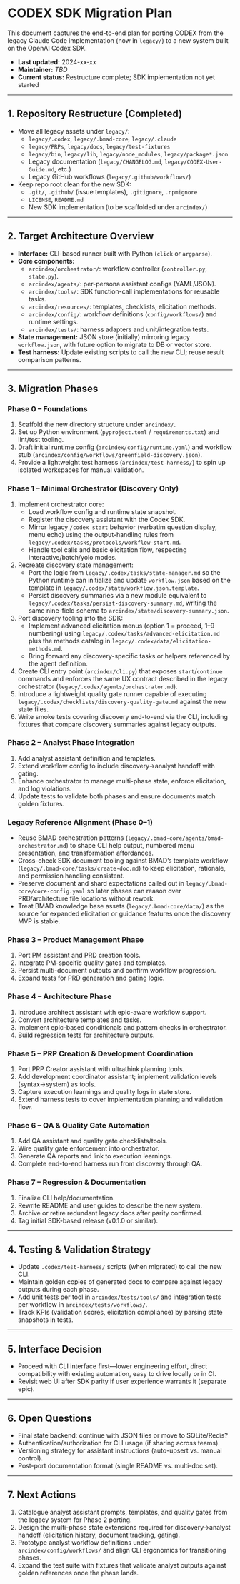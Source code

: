 # CODEX SDK Migration Plan

This document captures the end-to-end plan for porting CODEX from the legacy Claude Code implementation (now in `legacy/`) to a new system built on the OpenAI Codex SDK.

- **Last updated:** 2024-xx-xx
- **Maintainer:** _TBD_
- **Current status:** Restructure complete; SDK implementation not yet started

---

## 1. Repository Restructure (Completed)

- Move all legacy assets under `legacy/`:
  - `legacy/.codex`, `legacy/.bmad-core`, `legacy/.claude`
  - `legacy/PRPs`, `legacy/docs`, `legacy/test-fixtures`
  - `legacy/bin`, `legacy/lib`, `legacy/node_modules`, `legacy/package*.json`
  - Legacy documentation (`legacy/CHANGELOG.md`, `legacy/CODEX-User-Guide.md`, etc.)
  - Legacy GitHub workflows (`legacy/.github/workflows/`)
- Keep repo root clean for the new SDK:
  - `.git/`, `.github/` (issue templates), `.gitignore`, `.npmignore`
  - `LICENSE`, `README.md`
  - New SDK implementation (to be scaffolded under `arcindex/`)

---

## 2. Target Architecture Overview

- **Interface:** CLI-based runner built with Python (`click` or `argparse`).
- **Core components:**
  - `arcindex/orchestrator/`: workflow controller (`controller.py`, `state.py`).
  - `arcindex/agents/`: per-persona assistant configs (YAML/JSON).
  - `arcindex/tools/`: SDK function-call implementations for reusable tasks.
  - `arcindex/resources/`: templates, checklists, elicitation methods.
  - `arcindex/config/`: workflow definitions (`config/workflows/`) and runtime settings.
  - `arcindex/tests/`: harness adapters and unit/integration tests.
- **State management:** JSON store (initially) mirroring legacy `workflow.json`, with future option to migrate to DB or vector store.
- **Test harness:** Update existing scripts to call the new CLI; reuse result comparison patterns.

---

## 3. Migration Phases

### Phase 0 – Foundations

1. Scaffold the new directory structure under `arcindex/`.
2. Set up Python environment (`pyproject.toml` / `requirements.txt`) and lint/test tooling.
3. Draft initial runtime config (`arcindex/config/runtime.yaml`) and workflow stub (`arcindex/config/workflows/greenfield-discovery.json`).
4. Provide a lightweight test harness (`arcindex/test-harness/`) to spin up isolated workspaces for manual validation.

### Phase 1 – Minimal Orchestrator (Discovery Only)

1. Implement orchestrator core:
   - Load workflow config and runtime state snapshot.
   - Register the discovery assistant with the Codex SDK.
   - Mirror legacy `/codex start` behavior (verbatim question display, menu echo) using the output-handling rules from `legacy/.codex/tasks/protocols/workflow-start.md`.
   - Handle tool calls and basic elicitation flow, respecting interactive/batch/yolo modes.
2. Recreate discovery state management:
   - Port the logic from `legacy/.codex/tasks/state-manager.md` so the Python runtime can initialize and update `workflow.json` based on the template in `legacy/.codex/state/workflow.json.template`.
   - Persist discovery summaries via a new module equivalent to `legacy/.codex/tasks/persist-discovery-summary.md`, writing the same nine-field schema to `arcindex/state/discovery-summary.json`.
3. Port discovery tooling into the SDK:
   - Implement advanced elicitation menus (option 1 = proceed, 1–9 numbering) using `legacy/.codex/tasks/advanced-elicitation.md` plus the methods catalog in `legacy/.codex/data/elicitation-methods.md`.
   - Bring forward any discovery-specific tasks or helpers referenced by the agent definition.
4. Create CLI entry point (`arcindex/cli.py`) that exposes `start`/`continue` commands and enforces the same UX contract described in the legacy orchestrator (`legacy/.codex/agents/orchestrator.md`).
5. Introduce a lightweight quality gate runner capable of executing `legacy/.codex/checklists/discovery-quality-gate.md` against the new state files.
6. Write smoke tests covering discovery end-to-end via the CLI, including fixtures that compare discovery summaries against legacy outputs.

### Phase 2 – Analyst Phase Integration

1. Add analyst assistant definition and templates.
2. Extend workflow config to include discovery→analyst handoff with gating.
3. Enhance orchestrator to manage multi-phase state, enforce elicitation, and log violations.
4. Update tests to validate both phases and ensure documents match golden fixtures.

### Legacy Reference Alignment (Phase 0–1)

- Reuse BMAD orchestration patterns (`legacy/.bmad-core/agents/bmad-orchestrator.md`) to shape CLI help output, numbered menu presentation, and transformation affordances.
- Cross-check SDK document tooling against BMAD’s template workflow (`legacy/.bmad-core/tasks/create-doc.md`) to keep elicitation, rationale, and permission handling consistent.
- Preserve document and shard expectations called out in `legacy/.bmad-core/core-config.yaml` so later phases can reason over PRD/architecture file locations without rework.
- Treat BMAD knowledge base assets (`legacy/.bmad-core/data/`) as the source for expanded elicitation or guidance features once the discovery MVP is stable.

### Phase 3 – Product Management Phase

1. Port PM assistant and PRD creation tools.
2. Integrate PM-specific quality gates and templates.
3. Persist multi-document outputs and confirm workflow progression.
4. Expand tests for PRD generation and gating logic.

### Phase 4 – Architecture Phase

1. Introduce architect assistant with epic-aware workflow support.
2. Convert architecture templates and tasks.
3. Implement epic-based conditionals and pattern checks in orchestrator.
4. Build regression tests for architecture outputs.

### Phase 5 – PRP Creation & Development Coordination

1. Port PRP Creator assistant with ultrathink planning tools.
2. Add development coordinator assistant; implement validation levels (syntax→system) as tools.
3. Capture execution learnings and quality logs in state store.
4. Extend harness tests to cover implementation planning and validation flow.

### Phase 6 – QA & Quality Gate Automation

1. Add QA assistant and quality gate checklists/tools.
2. Wire quality gate enforcement into orchestrator.
3. Generate QA reports and link to execution learnings.
4. Complete end-to-end harness run from discovery through QA.

### Phase 7 – Regression & Documentation

1. Finalize CLI help/documentation.
2. Rewrite README and user guides to describe the new system.
3. Archive or retire redundant legacy docs after parity confirmed.
4. Tag initial SDK-based release (v0.1.0 or similar).

---

## 4. Testing & Validation Strategy

- Update `.codex/test-harness/` scripts (when migrated) to call the new CLI.
- Maintain golden copies of generated docs to compare against legacy outputs during each phase.
- Add unit tests per tool in `arcindex/tests/tools/` and integration tests per workflow in `arcindex/tests/workflows/`.
- Track KPIs (validation scores, elicitation compliance) by parsing state snapshots in tests.

---

## 5. Interface Decision

- Proceed with CLI interface first—lower engineering effort, direct compatibility with existing automation, easy to drive locally or in CI.
- Revisit web UI after SDK parity if user experience warrants it (separate epic).

---

## 6. Open Questions

- Final state backend: continue with JSON files or move to SQLite/Redis?
- Authentication/authorization for CLI usage (if sharing across teams).
- Versioning strategy for assistant instructions (auto-upsert vs. manual control).
- Post-port documentation format (single README vs. multi-doc set).

---

## 7. Next Actions

1. Catalogue analyst assistant prompts, templates, and quality gates from the legacy system for Phase 2 porting.
2. Design the multi-phase state extensions required for discovery→analyst handoff (elicitation history, document tracking, gating).
3. Prototype analyst workflow definitions under `arcindex/config/workflows/` and align CLI ergonomics for transitioning phases.
4. Expand the test suite with fixtures that validate analyst outputs against golden references once the phase lands.

